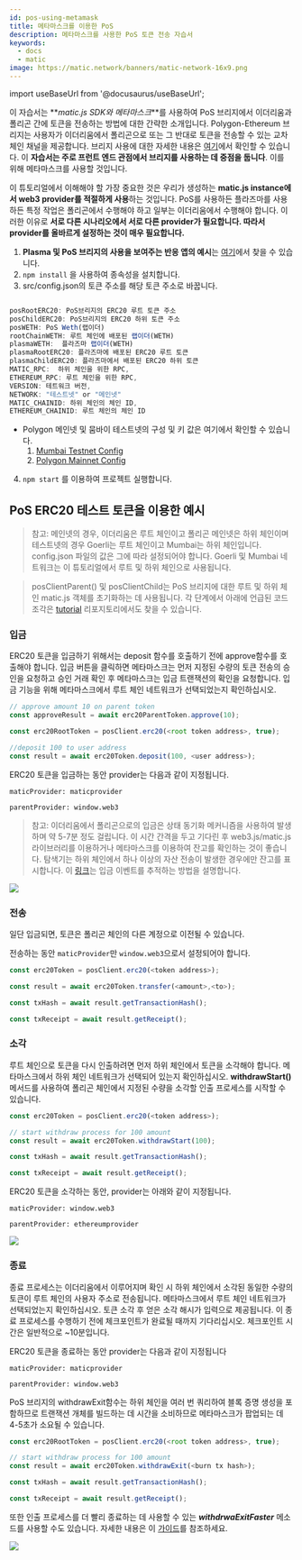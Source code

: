 ```yaml
---
id: pos-using-metamask
title: 메타마스크를 이용한 PoS
description: 메타마스크를 사용한 PoS 토큰 전송 자습서
keywords:
  - docs
  - matic
image: https://matic.network/banners/matic-network-16x9.png
---
```


import useBaseUrl from '@docusaurus/useBaseUrl';

이 자습서는 **_matic.js SDK와 메타마스크_**를 사용하여 PoS 브리지에서 이더리움과 폴리곤 간에 토큰을 전송하는 방법에 대한 간략한 소개입니다. Polygon-Ethereum 브리지는 사용자가 이더리움에서 폴리곤으로 또는 그 반대로 토큰을 전송할 수 있는 교차 체인 채널을 제공합니다. 브리지 사용에 대한 자세한 내용은 [여기](/docs/develop/ethereum-polygon/pos/getting-started)에서 확인할 수 있습니다. 이 **자습서는 주로 프런트 엔드 관점에서 브리지를 사용하는 데 중점을 둡니다**. 이를 위해 메타마스크를 사용할 것입니다.

이 튜토리얼에서 이해해야 할 가장 중요한 것은 우리가 생성하는 **matic.js instance에서 web3 provider를 적절하게 사용**하는 것입니다. PoS를 사용하든 플라즈마를 사용하든 특정 작업은 폴리곤에서 수행해야 하고 일부는 이더리움에서 수행해야 합니다. 이러한 이유로 **서로 다른 시나리오에서 서로 다른 provider가 필요합니다. 따라서 provider를 올바르게 설정하는 것이 매우 필요합니다.**

1. **Plasma 및 PoS 브리지의 사용을 보여주는 반응 앱의 예시**는 [여기](https://github.com/maticnetwork/pos-plasma-tutorial)에서 찾을 수 있습니다.
2. `npm install` 을 사용하여 종속성을 설치합니다.
3. src/config.json의 토큰 주소를 해당 토큰 주소로 바꿉니다.

```jsx

posRootERC20: PoS브리지의 ERC20 루트 토큰 주소
posChildERC20: PoS브리지의 ERC20 하위 토큰 주소
posWETH: PoS Weth(랩이더)
rootChainWETH: 루트 체인에 배포된 랩이더(WETH)
plasmaWETH:  플라즈마 랩이더(WETH)
plasmaRootERC20: 플라즈마에 배포된 ERC20 루트 토큰
plasmaChildERC20: 플라즈마에서 배포된 ERC20 하위 토큰
MATIC_RPC:  하위 체인을 위한 RPC,
ETHEREUM_RPC: 루트 체인을 위한 RPC,
VERSION: 테트워크 버전,
NETWORK: "테스트넷" or "메인넷"
MATIC_CHAINID: 하위 체인의 체인 ID,
ETHEREUM_CHAINID: 루트 체인의 체인 ID

```

- Polygon 메인넷 및 뭄바이 테스트넷의 구성 및 키 값은 여기에서 확인할 수 있습니다.
  1. [Mumbai Testnet Config](https://static.matic.network/network/testnet/mumbai/index.json)
  2. [Polygon Mainnet Config](https://static.matic.network/network/mainnet/v1/index.json)

4. `npm start` 를 이용하여 프로젝트 실행합니다.

## PoS ERC20 테스트 토큰을 이용한 예시

> 참고: 메인넷의 경우, 이더리움은 루트 체인이고 폴리곤 메인넷은 하위 체인이며 테스트넷의 경우 Goerli는 루트 체인이고 Mumbai는 하위 체인입니다. config.json 파일의 값은 그에 따라 설정되어야 합니다. Goerli 및 Mumbai 네트워크는 이 튜토리얼에서 루트 및 하위 체인으로 사용됩니다.

> posClientParent() 및 posClientChild는 PoS 브리지에 대한 루트 및 하위 체인 matic.js 객체를 초기화하는 데 사용됩니다. 각 단계에서 아래에 언급된 코드 조각은  [tutorial](https://github.com/maticnetwork/pos-plasma-tutorial) 리포지토리에서도 찾을 수 있습니다.

### 입금

ERC20 토큰을 입금하기 위해서는 deposit 함수를 호출하기 전에 approve함수를 호출해야 합니다. 입금 버튼을 클릭하면 메타마스크는 먼저 지정된 수량의 토큰 전송의 승인을 요청하고 승인 거래 확인 후 메타마스크는 입금 트랜잭션의 확인을 요청합니다. 입금 기능을 위해 메타마스크에서 루트 체인 네트워크가 선택되었는지 확인하십시오.

```js
// approve amount 10 on parent token
const approveResult = await erc20ParentToken.approve(10);

const erc20RootToken = posClient.erc20(<root token address>, true);

//deposit 100 to user address
const result = await erc20Token.deposit(100, <user address>);

```

ERC20 토큰을 입금하는 동안 provider는 다음과 같이 지정됩니다.

`maticProvider: maticprovider`

`parentProvider: window.web3`

> 참고: 이더리움에서 폴리곤으로의 입금은 상태 동기화 메커니즘을 사용하여 발생하며 약 5-7분 정도 걸립니다. 이 시간 간격을 두고 기다린 후 web3.js/matic.js 라이브러리를 이용하거나 메타마스크를 이용하여 잔고를 확인하는 것이 좋습니다. 탐색기는 하위 체인에서 하나 이상의 자산 전송이 발생한 경우에만 잔고를 표시합니다. 이 [링크](/docs/develop/ethereum-polygon/pos/deposit-withdraw-event-pos/)는 입금 이벤트를 추적하는 방법을 설명합니다.

<div
        style={{
          display: "flex",
 justifyContent: "center",
 alignItems: "center"
 }}
>
        <img src={useBaseUrl("img/pos-using-metamask/deposit.png")} />
</div>

### 전송

일단 입금되면, 토큰은 폴리곤 체인의 다른 계정으로 이전될 수 있습니다.

전송하는 동안 `maticProvider`만 `window.web3`으로서 설정되어야 합니다.

```js
const erc20Token = posClient.erc20(<token address>);

const result = await erc20Token.transfer(<amount>,<to>);

const txHash = await result.getTransactionHash();

const txReceipt = await result.getReceipt();

```

### 소각

루트 체인으로 토큰을 다시 인출하려면 먼저 하위 체인에서 토큰을 소각해야 합니다. 메타마스크에서 하위 체인 네트워크가 선택되어 있는지 확인하십시오. **withdrawStart()** 메서드를 사용하여 폴리곤 체인에서 지정된 수량을 소각할 인출 프로세스를 시작할 수 있습니다.

```js
const erc20Token = posClient.erc20(<token address>);

// start withdraw process for 100 amount
const result = await erc20Token.withdrawStart(100);

const txHash = await result.getTransactionHash();

const txReceipt = await result.getReceipt();

```

ERC20 토큰을 소각하는 동안, provider는 아래와 같이 지정됩니다.

`maticProvider: window.web3`

`parentProvider: ethereumprovider`

<div
        style={{
          display: "flex",
 justifyContent: "center",
 alignItems: "center"
 }}
>
        <img src={useBaseUrl("img/pos-using-metamask/burn.png")} />
</div>

### 종료

종료 프로세스는 이더리움에서 이루어지며 확인 시 하위 체인에서 소각된 동일한 수량의 토큰이 루트 체인의 사용자 주소로 전송됩니다. 메타마스크에서 루트 체인 네트워크가 선택되었는지 확인하십시오. 토큰 소각 후 얻은 소각 해시가 입력으로 제공됩니다. 이 종료 프로세스를 수행하기 전에 체크포인트가 완료될 때까지 기다리십시오. 체크포인트 시간은 일반적으로 ~10분입니다.

ERC20 토큰을 종료하는 동안 provider는 다음과 같이 지정됩니다

`maticProvider: maticprovider`

`parentProvider: window.web3`

PoS 브리지의 withdrawExit함수는 하위 체인을 여러 번 쿼리하여 블록 증명 생성을 포함하므로 트랜잭션 개체를 빌드하는 데 시간을 소비하므로 메타마스크가 팝업되는 데 4-5초가 소요될 수 있습니다.

```js
const erc20RootToken = posClient.erc20(<root token address>, true);

// start withdraw process for 100 amount
const result = await erc20Token.withdrawExit(<burn tx hash>);

const txHash = await result.getTransactionHash();

const txReceipt = await result.getReceipt();

```
또한 인출 프로세스를 더 빨리 종료하는 데 사용할 수 있는 **_withdrwaExitFaster_** 메소드를 사용할 수도 있습니다. 자세한 내용은 이 [가이드](https://maticnetwork.github.io/matic.js/docs/pos/erc20/withdraw-exit-faster/)를 참조하세요.

<div
        style={{
          display: "flex",
 justifyContent: "center",
 alignItems: "center"
 }}
>
        <img src={useBaseUrl("img/pos-using-metamask/exit.png")} />
</div>
